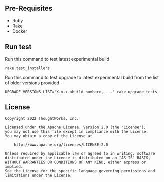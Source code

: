 ## Pre-Requisites

* Ruby
* Rake
* Docker

## Run test

Run this command to test latest experimental build

```rake test_installers```

Run this command to test upgrade to latest experimental build from the list of older versions provided - 

```UPGRADE_VERSIONS_LIST='X.x.x-<build_number>, ...' rake upgrade_tests``` 

## License

```plain
Copyright 2022 ThoughtWorks, Inc.

Licensed under the Apache License, Version 2.0 (the "License");
you may not use this file except in compliance with the License.
You may obtain a copy of the License at

    http://www.apache.org/licenses/LICENSE-2.0

Unless required by applicable law or agreed to in writing, software
distributed under the License is distributed on an "AS IS" BASIS,
WITHOUT WARRANTIES OR CONDITIONS OF ANY KIND, either express or implied.
See the License for the specific language governing permissions and
limitations under the License.
```
